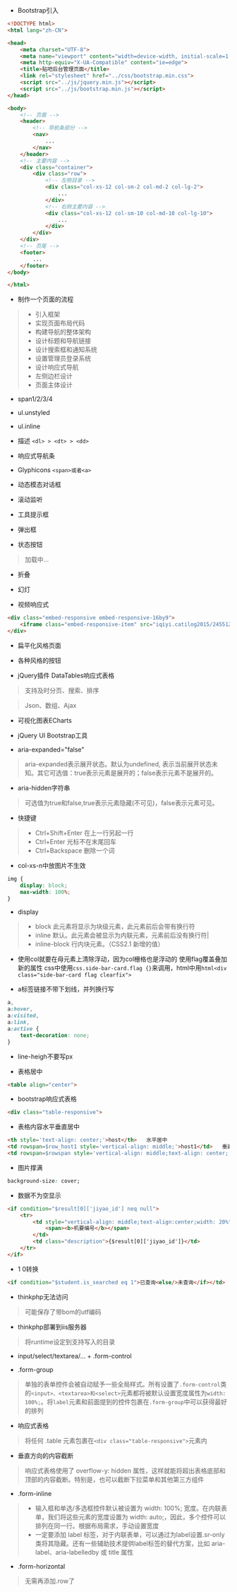 - Bootstrap引入
```html
<!DOCTYPE html>
<html lang="zh-CN">

<head>
    <meta charset="UTF-8">
    <meta name="viewport" content="width=device-width, initial-scale=1.0">
    <meta http-equiv="X-UA-Compatible" content="ie=edge">
    <title>贴吧后台管理页面</title>
    <link rel="stylesheet" href="../css/bootstrap.min.css">
    <script src="../js/jquery.min.js"></script>
    <script src="../js/bootstrap.min.js"></script>
</head>

<body>
    <!-- 页眉 -->
    <header>
        <!-- 导航条部分 -->
        <nav>
            ...
        </nav>
    </header>
    <!-- 主要内容 -->
    <div class="container">
        <div class="row">
            <!-- 左侧目录 -->
            <div class="col-xs-12 col-sm-2 col-md-2 col-lg-2">
                ...
            </div>
            <!-- 右侧主要内容 -->
            <div class="col-xs-12 col-sm-10 col-md-10 col-lg-10">
                ...
            </div>
        </div>
    </div>
    <!-- 页尾 -->
    <footer>
        ...
    </footer>
</body>

</html>
```
- 制作一个页面的流程
> - 引入框架
> - 实现页面布局代码
> - 构建导航的整体架构
> - 设计标题和导航链接
> - 设计搜索框和通知系统
> - 设置管理员登录系统
> - 设计响应式导航
> - 左侧边栏设计
> - 页面主体设计

- span1/2/3/4

- ul.unstyled

- ul.inline

- 描述 `<dl> > <dt> > <dd>`

- 响应式导航条

- Glyphicons `<span>或者<a>`

- 动态模态对话框

- 滚动监听

- 工具提示框

- 弹出框

- 状态按钮
> 加载中...

- 折叠

- 幻灯

- 视频响应式
```html
<div class="embed-responsive embed-responsive-16by9">
    <iframe class="embed-responsive-item" src="iqiyi.catilog2015/24551221.swf"></iframe>
</div>
```

- 扁平化风格页面

- 各种风格的按钮

- jQuery插件 DataTables响应式表格
> 支持及时分页、搜索、排序

> Json、数组、Ajax

- 可视化图表ECharts

- jQuery UI Bootstrap工具

- aria-expanded="false"
> aria-expanded表示展开状态。默认为undefined, 表示当前展开状态未知。其它可选值：true表示元素是展开的；false表示元素不是展开的。

- aria-hidden字符串
> 可选值为true和false,true表示元素隐藏(不可见)，false表示元素可见。

- 快捷键
> - Ctrl+Shift+Enter 在上一行另起一行
> - Ctrl+Enter 光标不在末尾回车
> - Ctrl+Backspace 删除一个词

-  col-xs-n中放图片不生效
```css
img {
	display: block;
	max-width: 100%;
}
```
- display
> - block   此元素将显示为块级元素，此元素前后会带有换行符
> - inline  默认。此元素会被显示为内联元素，元素前后没有换行符|
> - inline-block    行内块元素。（CSS2.1 新增的值）

- 使用col就要在母元素上清除浮动，因为col栅格也是浮动的
使用flag覆盖叠加新的属性 css中使用```css.side-bar-card.flag {}```来调用，html中用```html<div class="side-bar-card flag clearfix">```

- a标签链接不带下划线，并列换行写
```css
a,
a:hover,
a:visited,
a:link,
a:active {
    text-decoration: none;
}
```

- line-heigh不要写px

- 表格居中
```html
<table align="center">
```

- bootstrap响应式表格
```html
<div class="table-responsive">
```
- 表格内容水平垂直居中
```html
<th style='text-align: center;'>host</th>   水平居中
<td rowspan=$row_host1 style='vertical-align: middle;'>host1</td>   垂直居中
<td rowspan=$rowspan style='vertical-align: middle;text-align: center;'>hello</td>  既水平又垂直居中
```

- 图片撑满
```css
background-size: cover;
```
- 数据不为空显示
```html
<if condition="$result[0]['jiyao_id'] neq null">
	<tr>
        <td style="vertical-align: middle;text-align:center;width: 20%">
            <span><b>机要编号</b></span>
        </td>
        <td class="description">{$result[0]['jiyao_id']}</td>
    </tr>
</if>
```

- 1 0转换
```html
<if condition="$student.is_searched eq 1">已查询<else/>未查询</if></td>
```

- thinkphp无法访问
> 可能保存了带bom的utf编码

- thinkphp部署到iis服务器
> 将runtime设定到支持写入的目录

- input/select/textarea/... + .form-control

- .form-group
> 单独的表单控件会被自动赋予一些全局样式。所有设置了`.form-control`类的`<input>、<textarea>和<select>`元素都将被默认设置宽度属性为`width: 100%;`。将`label`元素和前面提到的控件包裹在`.form-group`中可以获得最好的排列

- 响应式表格
> 将任何 .table 元素包裹在`<div class="table-responsive">`元素内

- 垂直方向的内容截断
> 响应式表格使用了 overflow-y: hidden 属性，这样就能将超出表格底部和顶部的内容截断。特别是，也可以截断下拉菜单和其他第三方组件

- .form-inline
> - 输入框和单选/多选框控件默认被设置为 width: 100%; 宽度。在内联表单，我们将这些元素的宽度设置为 width: auto;，因此，多个控件可以排列在同一行。根据布局需求，手动设置宽度
> - 一定要添加 label 标签，对于内联表单，可以通过为label设置.sr-only类将其隐藏。还有一些辅助技术提供label标签的替代方案，比如 aria-label、aria-labelledby 或 title 属性

- .form-horizontal
> 无需再添加.row了


